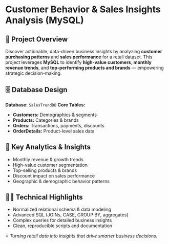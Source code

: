 # Customer Behavior & Sales Insights Analysis (MySQL)

## 🚀 Project Overview
Discover actionable, data-driven business insights by analyzing **customer purchasing patterns** and **sales performance** for a retail dataset. This project leverages **MySQL** to identify **high-value customers**, **monthly revenue trends**, and **top-performing products and brands** — empowering strategic decision-making.

## 🗄️ Database Design
**Database:** `SalesTrendDB`
**Core Tables:**
- **Customers:** Demographics & segments  
- **Products:** Categories & brands  
- **Orders:** Transactions, payments, discounts  
- **OrderDetails:** Product-level sales data  

## 🧠 Key Analytics & Insights
- Monthly revenue & growth trends  
- High-value customer segmentation  
- Top-selling products & brands  
- Discount impact on sales performance  
- Geographic & demographic behavior patterns  

## 🧑‍💻 Technical Highlights
- Normalized relational schema & data modeling  
- Advanced SQL (JOINs, CASE, GROUP BY, aggregates)  
- Complex queries for detailed business insights  
- Clean, reproducible scripts and documentation  

⭐ *Turning retail data into insights that drive smarter business decisions.*

